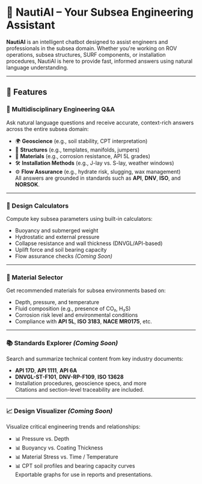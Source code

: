 # 🤖 NautiAI – Your Subsea Engineering Assistant
**NautiAI** is an intelligent chatbot designed to assist engineers and professionals in the subsea domain. Whether you're working on ROV operations, subsea structures, SURF components, or installation procedures, NautiAI is here to provide fast, informed answers using natural language understanding.

---

## 🌊 Features

### 💬 Multidisciplinary Engineering Q&A  
Ask natural language questions and receive accurate, context-rich answers across the entire subsea domain:
- 🌍 **Geoscience** (e.g., soil stability, CPT interpretation)  
- 🧱 **Structures** (e.g., templates, manifolds, jumpers)  
- 🧪 **Materials** (e.g., corrosion resistance, API 5L grades)  
- 🛠 **Installation Methods** (e.g., J-lay vs. S-lay, weather windows)  
- ⚙️ **Flow Assurance** (e.g., hydrate risk, slugging, wax management)  
All answers are grounded in standards such as **API**, **DNV**, **ISO**, and **NORSOK**.

---

### 📐 Design Calculators  
Compute key subsea parameters using built-in calculators:
- Buoyancy and submerged weight  
- Hydrostatic and external pressure  
- Collapse resistance and wall thickness (DNVGL/API-based)  
- Uplift force and soil bearing capacity  
- Flow assurance checks *(Coming Soon)*  

---

### 🧱 Material Selector  
Get recommended materials for subsea environments based on:
- Depth, pressure, and temperature  
- Fluid composition (e.g., presence of CO₂, H₂S)  
- Corrosion risk level and environmental conditions  
- Compliance with **API 5L**, **ISO 3183**, **NACE MR0175**, etc.

---

### 📚 Standards Explorer *(Coming Soon)*  
Search and summarize technical content from key industry documents:
- **API 17D**, **API 1111**, **API 6A**  
- **DNVGL-ST-F101**, **DNV-RP-F109**, **ISO 13628**  
- Installation procedures, geoscience specs, and more  
Citations and section-level traceability are included.

---

### 📈 Design Visualizer *(Coming Soon)*  
Visualize critical engineering trends and relationships:
- 📊 Pressure vs. Depth  
- 📊 Buoyancy vs. Coating Thickness  
- 📊 Material Stress vs. Time / Temperature  
- 📊 CPT soil profiles and bearing capacity curves  
Exportable graphs for use in reports and presentations.


